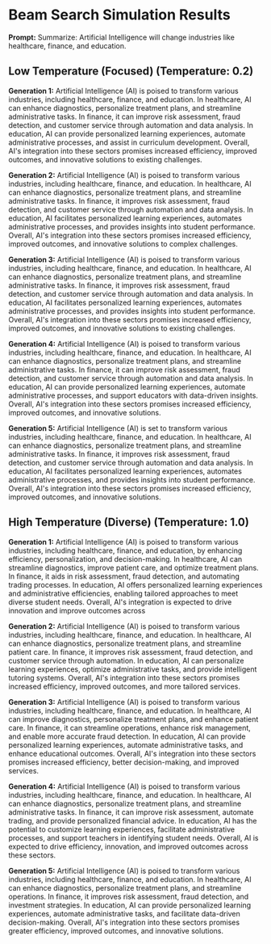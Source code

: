 # Beam Search Simulation Results

**Prompt:** Summarize: Artificial Intelligence will change industries like healthcare, finance, and education.

## Low Temperature (Focused) (Temperature: 0.2)
**Generation 1:** Artificial Intelligence (AI) is poised to transform various industries, including healthcare, finance, and education. In healthcare, AI can enhance diagnostics, personalize treatment plans, and streamline administrative tasks. In finance, it can improve risk assessment, fraud detection, and customer service through automation and data analysis. In education, AI can provide personalized learning experiences, automate administrative processes, and assist in curriculum development. Overall, AI's integration into these sectors promises increased efficiency, improved outcomes, and innovative solutions to existing challenges.

**Generation 2:** Artificial Intelligence (AI) is poised to transform various industries, including healthcare, finance, and education. In healthcare, AI can enhance diagnostics, personalize treatment plans, and streamline administrative tasks. In finance, it improves risk assessment, fraud detection, and customer service through automation and data analysis. In education, AI facilitates personalized learning experiences, automates administrative processes, and provides insights into student performance. Overall, AI's integration into these sectors promises increased efficiency, improved outcomes, and innovative solutions to complex challenges.

**Generation 3:** Artificial Intelligence (AI) is poised to transform various industries, including healthcare, finance, and education. In healthcare, AI can enhance diagnostics, personalize treatment plans, and streamline administrative tasks. In finance, it improves risk assessment, fraud detection, and customer service through automation and data analysis. In education, AI facilitates personalized learning experiences, automates administrative processes, and provides insights into student performance. Overall, AI's integration into these sectors promises increased efficiency, improved outcomes, and innovative solutions to existing challenges.

**Generation 4:** Artificial Intelligence (AI) is poised to transform various industries, including healthcare, finance, and education. In healthcare, AI can enhance diagnostics, personalize treatment plans, and streamline administrative tasks. In finance, it can improve risk assessment, fraud detection, and customer service through automation and data analysis. In education, AI can provide personalized learning experiences, automate administrative processes, and support educators with data-driven insights. Overall, AI's integration into these sectors promises increased efficiency, improved outcomes, and innovative solutions.

**Generation 5:** Artificial Intelligence (AI) is set to transform various industries, including healthcare, finance, and education. In healthcare, AI can enhance diagnostics, personalize treatment plans, and streamline administrative tasks. In finance, it improves risk assessment, fraud detection, and customer service through automation and data analysis. In education, AI facilitates personalized learning experiences, automates administrative processes, and provides insights into student performance. Overall, AI's integration into these sectors promises increased efficiency, improved outcomes, and innovative solutions.

## High Temperature (Diverse) (Temperature: 1.0)
**Generation 1:** Artificial Intelligence (AI) is poised to transform various industries, including healthcare, finance, and education, by enhancing efficiency, personalization, and decision-making. In healthcare, AI can streamline diagnostics, improve patient care, and optimize treatment plans. In finance, it aids in risk assessment, fraud detection, and automating trading processes. In education, AI offers personalized learning experiences and administrative efficiencies, enabling tailored approaches to meet diverse student needs. Overall, AI's integration is expected to drive innovation and improve outcomes across

**Generation 2:** Artificial Intelligence (AI) is poised to transform various industries, including healthcare, finance, and education. In healthcare, AI can enhance diagnostics, personalize treatment plans, and streamline patient care. In finance, it improves risk assessment, fraud detection, and customer service through automation. In education, AI can personalize learning experiences, optimize administrative tasks, and provide intelligent tutoring systems. Overall, AI's integration into these sectors promises increased efficiency, improved outcomes, and more tailored services.

**Generation 3:** Artificial Intelligence (AI) is poised to transform various industries, including healthcare, finance, and education. In healthcare, AI can improve diagnostics, personalize treatment plans, and enhance patient care. In finance, it can streamline operations, enhance risk management, and enable more accurate fraud detection. In education, AI can provide personalized learning experiences, automate administrative tasks, and enhance educational outcomes. Overall, AI's integration into these sectors promises increased efficiency, better decision-making, and improved services.

**Generation 4:** Artificial Intelligence (AI) is poised to transform various industries, including healthcare, finance, and education. In healthcare, AI can enhance diagnostics, personalize treatment plans, and streamline administrative tasks. In finance, it can improve risk assessment, automate trading, and provide personalized financial advice. In education, AI has the potential to customize learning experiences, facilitate administrative processes, and support teachers in identifying student needs. Overall, AI is expected to drive efficiency, innovation, and improved outcomes across these sectors.

**Generation 5:** Artificial Intelligence (AI) is poised to transform various industries, including healthcare, finance, and education. In healthcare, AI can enhance diagnostics, personalize treatment plans, and streamline operations. In finance, it improves risk assessment, fraud detection, and investment strategies. In education, AI can provide personalized learning experiences, automate administrative tasks, and facilitate data-driven decision-making. Overall, AI's integration into these sectors promises greater efficiency, improved outcomes, and innovative solutions.

